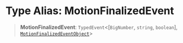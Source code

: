 # Type Alias: MotionFinalizedEvent

> **MotionFinalizedEvent**: `TypedEvent`\<\[`BigNumber`, `string`, `boolean`\], [`MotionFinalizedEventObject`](../interfaces/MotionFinalizedEventObject.md)\>
